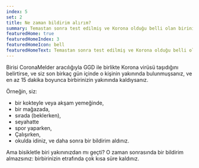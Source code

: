 ```yaml
---
index: 5
set: 2
title: Ne zaman bildirim alırım?
summary: Temastan sonra test edilmiş ve Korona olduğu belli olan birinin yakınında bulunduktan sonra.
featuredHome: true
featuredHomeIndex: 3
featuredHomeIcon: bell
featuredHomeText: Temastan sonra test edilmiş ve Korona olduğu belli olan birinin yakınında bulunduktan sonra.
---
```


Birisi CoronaMelder aracılığıyla GGD ile birlikte Korona virüsü taşıdığını belirtirse,
ve siz son birkaç gün içinde o kişinin yakınında bulunmuşsanız,
ve en az 15 dakika boyunca birbirinizin yakınında kaldıysanız.

Örneğin, siz:
* bir kokteyle veya akşam yemeğinde,
* bir mağazada,
* sırada (beklerken),
* seyahatte
* spor yaparken,
* Çalışırken,
* okulda idiniz, ve daha sonra bir bildirim aldınız.

Ama bisikletle biri yakınınızdan mı geçti?
O zaman sonrasında bir bildirim almazsınız: birbirinizin etrafında çok kısa süre kaldınız.
